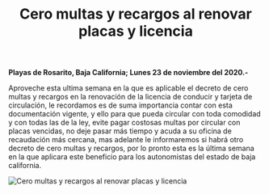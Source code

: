 ﻿---
layout: blog
title:  "Cero multas y recargos al renovar placas y licencia"
categories: rosarito
permalink: /:categories/:title:output_ext
image: /img/cnr/ceromultas.jpg
autor: 
---


**Playas de Rosarito, Baja California;  Lunes 23 de noviembre del 2020.-**


Aproveche esta ultima semana en la que es aplicable el decreto de cero multas y recargos en la renovación de la licencia de conducir y tarjeta de circulación, le recordamos es de suma importancia contar con esta documentación vigente, y ello para que pueda circular con toda comodidad y con todas las de la ley, evite pagar costosas multas por circular con placas vencidas, no deje pasar más tiempo y acuda a su oficina de recaudación más cercana, mas adelante le informaremos si habrá otro decreto de cero multas y recargos, por lo pronto esta es la última semana en la que aplicara este beneficio para los autonomistas del estado de baja california.

<div id="carouselExampleSlidesOnly" class="carousel slide" data-ride="carousel">
  <div class="carousel-inner">
    <div class="carousel-item active">
       <img class="d-block w-100" src="/img/cnr/ceromultas.jpg" loading="lazy"  alt="Cero multas y recargos al renovar placas y licencia">
    </div>           
  </div>
</div>